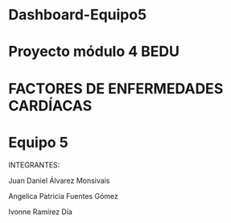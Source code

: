 # Dashboard-Equipo5

# Proyecto módulo 4 BEDU
# FACTORES DE ENFERMEDADES CARDÍACAS

# Equipo 5
INTEGRANTES: 

 Juan Daniel Álvarez Monsivais

 Angelica Patricia Fuentes Gómez

 Ivonne Ramírez Día
